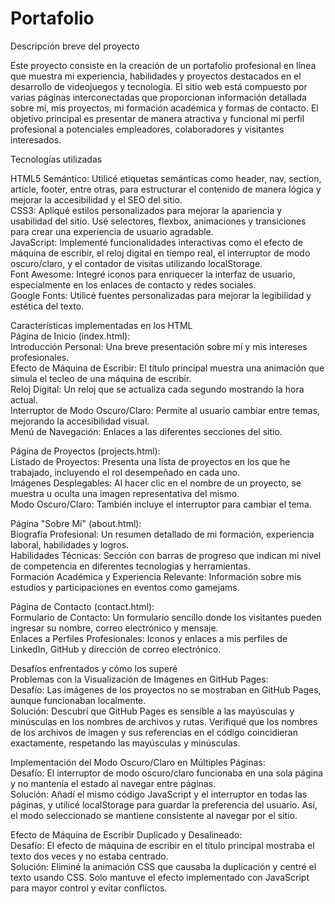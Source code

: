 # Portafolio
Descripción breve del proyecto

Este proyecto consiste en la creación de un portafolio profesional en línea que muestra mi experiencia, habilidades y proyectos destacados en el desarrollo de videojuegos y tecnología. El sitio web está compuesto por varias páginas interconectadas que proporcionan información detallada sobre mí, mis proyectos, mi formación académica y formas de contacto. El objetivo principal es presentar de manera atractiva y funcional mi perfil profesional a potenciales empleadores, colaboradores y visitantes interesados.

Tecnologías utilizadas

HTML5 Semántico: Utilicé etiquetas semánticas como header, nav, section, article, footer, entre otras, para estructurar el contenido de manera lógica y mejorar la accesibilidad y el SEO del sitio.                                                                           
CSS3: Apliqué estilos personalizados para mejorar la apariencia y usabilidad del sitio. Usé selectores, flexbox, animaciones y transiciones para crear una experiencia de usuario agradable.                                                                                   
JavaScript: Implementé funcionalidades interactivas como el efecto de máquina de escribir, el reloj digital en tiempo real, el interruptor de modo oscuro/claro, y el contador de visitas utilizando localStorage.                                                             
Font Awesome: Integré iconos para enriquecer la interfaz de usuario, especialmente en los enlaces de contacto y redes sociales.                                                                                                                                                
Google Fonts: Utilicé fuentes personalizadas para mejorar la legibilidad y estética del texto.                                                                                                                                                                                 

Características implementadas en los HTML                                                                                                                                                                                                                                      
Página de Inicio (index.html):                                                                                                                                                                                                                                                 
Introducción Personal: Una breve presentación sobre mí y mis intereses profesionales.                                                                                                                                                                                          
Efecto de Máquina de Escribir: El título principal muestra una animación que simula el tecleo de una máquina de escribir.                                                                                                                                                      
Reloj Digital: Un reloj que se actualiza cada segundo mostrando la hora actual.                                                                                                                                                                                                
Interruptor de Modo Oscuro/Claro: Permite al usuario cambiar entre temas, mejorando la accesibilidad visual.                                                                                                                                                                   
Menú de Navegación: Enlaces a las diferentes secciones del sitio.                                                                                                                                                                                                              

Página de Proyectos (projects.html):                                                                                                                                                                                                                                           
Listado de Proyectos: Presenta una lista de proyectos en los que he trabajado, incluyendo el rol desempeñado en cada uno.                                                                                                                                                      
Imágenes Desplegables: Al hacer clic en el nombre de un proyecto, se muestra u oculta una imagen representativa del mismo.                                                                                                                                                     
Modo Oscuro/Claro: También incluye el interruptor para cambiar el tema.                                                                                                                                                                                                        

Página "Sobre Mí" (about.html):                                                                                                                                                                                                                                                
Biografía Profesional: Un resumen detallado de mi formación, experiencia laboral, habilidades y logros.                                                                                                                                                                        
Habilidades Técnicas: Sección con barras de progreso que indican mi nivel de competencia en diferentes tecnologías y herramientas.                                                                                                                                             
Formación Académica y Experiencia Relevante: Información sobre mis estudios y participaciones en eventos como gamejams.                                                                                                                                                        

Página de Contacto (contact.html):                                                                                                                                                                                                                                             
Formulario de Contacto: Un formulario sencillo donde los visitantes pueden ingresar su nombre, correo electrónico y mensaje.                                                                                                                                                   
Enlaces a Perfiles Profesionales: Iconos y enlaces a mis perfiles de LinkedIn, GitHub y dirección de correo electrónico.                                                                                                                                                       

Desafíos enfrentados y cómo los superé                                                                                                                                                                                                                                         
Problemas con la Visualización de Imágenes en GitHub Pages:                                                                                                                                                                                                                    
Desafío: Las imágenes de los proyectos no se mostraban en GitHub Pages, aunque funcionaban localmente.                                                                                                                                                                         
Solución: Descubrí que GitHub Pages es sensible a las mayúsculas y minúsculas en los nombres de archivos y rutas. Verifiqué que los nombres de los archivos de imagen y sus referencias en el código coincidieran exactamente, respetando las mayúsculas y minúsculas.         

Implementación del Modo Oscuro/Claro en Múltiples Páginas:                                                                                                                                                                                                                     
Desafío: El interruptor de modo oscuro/claro funcionaba en una sola página y no mantenía el estado al navegar entre páginas.                                                                                                                                                   
Solución: Añadí el mismo código JavaScript y el interruptor en todas las páginas, y utilicé localStorage para guardar la preferencia del usuario. Así, el modo seleccionado se mantiene consistente al navegar por el sitio.                                                   

Efecto de Máquina de Escribir Duplicado y Desalineado:                                                                                                                                                                                                                         
Desafío: El efecto de máquina de escribir en el título principal mostraba el texto dos veces y no estaba centrado.                                                                                                                                                             
Solución: Eliminé la animación CSS que causaba la duplicación y centré el texto usando CSS. Solo mantuve el efecto implementado con JavaScript para mayor control y evitar conflictos.                                                                                         
